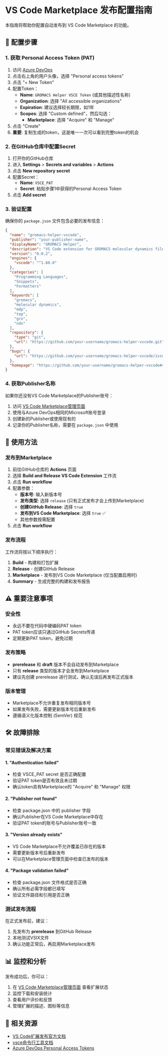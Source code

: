 # VS Code Marketplace 发布配置指南

本指南将帮助你配置自动发布到 VS Code Marketplace 的功能。

## 🔑 配置步骤

### 1. 获取 Personal Access Token (PAT)

1. 访问 [Azure DevOps](https://dev.azure.com/)
2. 点击右上角的用户头像，选择 "Personal access tokens"
3. 点击 "+ New Token"
4. 配置Token：
   - **Name**: `GROMACS Helper VSCE Token` (或其他描述性名称)
   - **Organization**: 选择 "All accessible organizations"
   - **Expiration**: 建议选择较长期限，如1年
   - **Scopes**: 选择 "Custom defined"，然后勾选：
     - **Marketplace**: 选择 "Acquire" 和 "Manage"
5. 点击 "Create"
6. **重要**: 复制生成的token，这是唯一一次可以看到完整token的机会

### 2. 在GitHub仓库中配置Secret

1. 打开你的GitHub仓库
2. 进入 **Settings** > **Secrets and variables** > **Actions**
3. 点击 **New repository secret**
4. 配置Secret：
   - **Name**: `VSCE_PAT`
   - **Secret**: 粘贴步骤1中获得的Personal Access Token
5. 点击 **Add secret**

### 3. 验证配置

确保你的 `package.json` 文件包含必要的发布信息：

```json
{
  "name": "gromacs-helper-vscode",
  "publisher": "your-publisher-name",
  "displayName": "GROMACS Helper",
  "description": "VS Code extension for GROMACS molecular dynamics files",
  "version": "0.0.2",
  "engines": {
    "vscode": "^1.60.0"
  },
  "categories": [
    "Programming Languages",
    "Snippets",
    "Formatters"
  ],
  "keywords": [
    "gromacs",
    "molecular dynamics",
    "mdp",
    "top",
    "gro",
    "ndx"
  ],
  "repository": {
    "type": "git",
    "url": "https://github.com/your-username/gromacs-helper-vscode.git"
  },
  "bugs": {
    "url": "https://github.com/your-username/gromacs-helper-vscode/issues"
  },
  "homepage": "https://github.com/your-username/gromacs-helper-vscode#readme"
}
```

### 4. 获取Publisher名称

如果你还没有VS Code Marketplace的Publisher账号：

1. 访问 [VS Code Marketplace管理页面](https://marketplace.visualstudio.com/manage)
2. 使用与Azure DevOps相同的Microsoft账号登录
3. 创建新的Publisher或使用现有的
4. 记录你的Publisher名称，需要在 `package.json` 中使用

## 🚀 使用方法

### 发布到Marketplace

1. 前往GitHub仓库的 **Actions** 页面
2. 选择 **Build and Release VS Code Extension** 工作流
3. 点击 **Run workflow**
4. 配置参数：
   - **版本号**: 输入新版本号
   - **发布类型**: 选择 `release` (只有正式发布才会上传到Marketplace)
   - **创建GitHub Release**: 选择 `true`
   - **发布到VS Code Marketplace**: 选择 `true` ✅
   - 其他参数按需配置
5. 点击 **Run workflow**

### 发布流程

工作流将按以下顺序执行：

1. **Build** - 构建和打包扩展
2. **Release** - 创建GitHub Release
3. **Marketplace** - 发布到VS Code Marketplace (仅当配置启用时)
4. **Summary** - 生成完整的构建和发布报告

## ⚠️ 重要注意事项

### 安全性
- 永远不要在代码中硬编码PAT token
- PAT token应该只通过GitHub Secrets传递
- 定期更新PAT token，避免过期

### 发布策略
- **prerelease** 和 **draft** 版本不会自动发布到Marketplace
- 只有 **release** 类型的版本才会发布到Marketplace
- 建议先创建 prerelease 进行测试，确认无误后再发布正式版本

### 版本管理
- Marketplace不允许重复发布相同版本号
- 如果发布失败，需要更新版本号后重新发布
- 遵循语义化版本控制 (SemVer) 规范

## 🛠️ 故障排除

### 常见错误及解决方案

#### 1. "Authentication failed"
- 检查 VSCE_PAT secret 是否正确配置
- 验证PAT token是否有效且未过期
- 确认token具有Marketplace的 "Acquire" 和 "Manage" 权限

#### 2. "Publisher not found"
- 检查 package.json 中的 publisher 字段
- 确认Publisher在VS Code Marketplace中存在
- 验证PAT token的账号与Publisher账号一致

#### 3. "Version already exists"
- VS Code Marketplace不允许覆盖已存在的版本
- 需要更新版本号后重新发布
- 可以在Marketplace管理页面中检查已发布的版本

#### 4. "Package validation failed"
- 检查 package.json 文件格式是否正确
- 确认所有必需字段都已填写
- 验证文件路径和引用是否正确

### 测试发布流程

在正式发布前，建议：

1. 先发布为 **prerelease** 到GitHub Release
2. 本地测试VSIX文件
3. 确认功能正常后，再启用Marketplace发布

## 📊 监控和分析

发布成功后，你可以：

1. 在 [VS Code Marketplace管理页面](https://marketplace.visualstudio.com/manage) 查看扩展状态
2. 监控下载和安装统计
3. 查看用户评价和反馈
4. 管理扩展的描述、图标等信息

## 🔗 相关资源

- [VS Code扩展发布官方文档](https://code.visualstudio.com/api/working-with-extensions/publishing-extension)
- [vsce命令行工具文档](https://github.com/microsoft/vscode-vsce)
- [Azure DevOps Personal Access Tokens](https://docs.microsoft.com/en-us/azure/devops/organizations/accounts/use-personal-access-tokens-to-authenticate)
